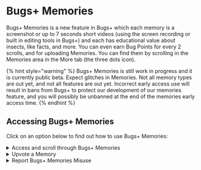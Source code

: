 # Bugs+ Memories

Bugs+ Memories is a new feature in Bugs+ which each memory is a screenshot or up to 7 seconds short videos (using the screen recording or built in editing tools in Bugs+) and each has educational value about insects, like facts, and more. You can even earn Bug Points for every 2 scrolls, and for uploading Memories. You can find them by scrolling in the Memories area in the More tab (the three dots icon).

{% hint style="warning" %}
Bugs+ Memories is still work in progress and it is currently public beta. Expect glitches in Memories. Not all memory types are out yet, and not all features are out yet. Incorrect early access use will result in bans from Bugs+ to protect our development of our memories feature, and you will possibly be unbanned at the end of the memories early access time.
{% endhint %}

## Accessing Bugs+ Memories

Click on an option below to find out how to use Bugs+ Memories:

<details>

<summary>Access and scroll through Bugs+ Memories</summary>

You never know, you may learn something about insects! **Here is how to find Bugs+ memories:**

1. Go to the More tab (the three dots icon)
2. Press Memories. If you don’t see it, please update Bugs+.
3. You will be able to find it there. Use the on-screen or physical (on keyboard) arrow keys to scroll.

</details>

<details>

<summary>Upvote a Memory</summary>

If you find a memory educational or helpful, consider upvoting it. The creator will get a notification for every upvoting number that goes up by 5, for example first upvote, 5 upvotes, 10 upvotes, and so on.

1. Access the memory you want to upvote.
2. Press the up arrow button, labeled with Upvote. Currently you can’t undo a upvote. For each post, You can upvote once every scrolling session, and if you use up a upvote, you will also get another upvote to use if you want for the next Memory you find.

</details>

<details>

<summary>Report Bugs+ Memories Misuse</summary>

Misuse is not allowed in Bugs+, since it is also a general rule (but we did not mention it in the Bugs+ Rules page). To report misuse, use she Anti-Scam & Abuse tools, the Bugs+ Reports system link at the report a player page on the Bugs+ docs, or do it in-memory. **Emergency Logging does not log scrolling through Memories.**

**To report a Memory while on it right now for something that is not urgent, follow these steps:**

1. Go to the memory that is misusing the early access feature or is breaking the Bugs+ Rules.
2. Press Report Misuse.
3. On the list of misuse types, the only option will be Bugs+ Memories Early Access Misuse. Press Bugs+ Memories Early Access Misuse as the reason, or if you changed your mind, press Cancel.

</details>
